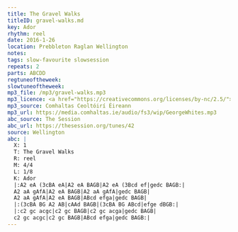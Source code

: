 ```yaml
---
title: The Gravel Walks
titleID: gravel-walks.md
key: Ador
rhythm: reel
date: 2016-1-26
location: Prebbleton Raglan Wellington
notes:
tags: slow-favourite slowsession
repeats: 2
parts: ABCDD
regtuneoftheweek:
slowtuneoftheweek:
mp3_file: /mp3/gravel-walks.mp3
mp3_licence: <a href="https://creativecommons.org/licenses/by-nc/2.5/">CC-BY-NC-2.5</a>
mp3_source: Comhaltas Ceoltóirí Éireann
mp3_url: https://media.comhaltas.ie/audio/fs3/wip/GeorgeWhites.mp3
abc_source: The Session
abc_url: https://thesession.org/tunes/42
source: Wellington
abc: |
  X: 1
  T: The Gravel Walks
  R: reel
  M: 4/4
  L: 1/8
  K: Ador
  |:A2 eA (3cBA eA|A2 eA BAGB|A2 eA (3Bcd ef|gedc BAGB:|
  A2 aA gAfA|A2 eA BAGB|A2 aA gAfA|gedc BAGB|
  A2 aA gAfA|A2 eA BAGB|ABcd efga|gedc BAGB|
  |:(3cBA BG A2 AB|cAAd BAGB|(3cBA BG ABcd|efge dBGB:|
  |:c2 gc acgc|c2 gc BAGB|c2 gc acga|gedc BAGB|
  c2 gc acgc|c2 gc BAGB|ABcd efga|gedc BAGB:|
---
```

